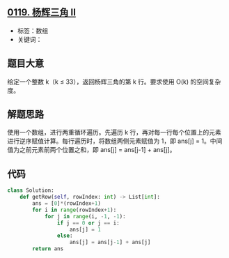 ## [0119. 杨辉三角 II](https://leetcode-cn.com/problems/pascals-triangle-ii/)

- 标签：数组
- 关键词：

## 题目大意

给定一个整数 k（k ≤ 33），返回杨辉三角的第 k 行。要求使用 O(k) 的空间复杂度。

## 解题思路

使用一个数组，进行两重循环遍历。先遍历 k 行，再对每一行每个位置上的元素进行逆序赋值计算。每行遍历时，将数组两侧元素赋值为 1，即 ans[j] = 1。中间值为之前元素前两个位置之和，即 ans[j] = ans[j-1] + ans[j]。

## 代码

```Python
class Solution:
    def getRow(self, rowIndex: int) -> List[int]:
        ans = [0]*(rowIndex+1)
        for i in range(rowIndex+1):
            for j in range(i, -1, -1):
                if j == 0 or j == i:
                    ans[j] = 1
                else:
                    ans[j] = ans[j-1] + ans[j]
        return ans
```

